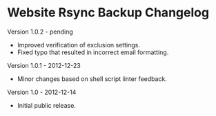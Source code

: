 Website Rsync Backup Changelog
==============================

Version 1.0.2 - pending

- Improved verification of exclusion settings.
- Fixed typo that resulted in incorrect email formatting.

Version 1.0.1 - 2012-12-23

- Minor changes based on shell script linter feedback.

Version 1.0 - 2012-12-14

- Initial public release.